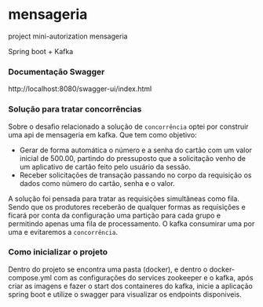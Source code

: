 # mensageria
project mini-autorization mensageria

Spring boot + Kafka

### Documentação Swagger

http://localhost:8080/swagger-ui/index.html

### Solução para tratar concorrências

Sobre o desafio relacionado a solução de `concorrência` optei por construir uma api de mensageria em kafka.
Que tem como objetivo:
- Gerar de forma automática o número e a senha do cartão com um valor inicial de 500.00, partindo do pressuposto
  que a solicitação venho de um aplicativo de cartão feito pelo usuário da sessão.
- Receber solicitações de transação passando no corpo da requisição os dados como número do cartão, senha e o valor.

A solução foi pensada para tratar as requisições simultâneas como fila. Sendo que os produtores receberão de qualquer 
formas as requisições e ficará por conta da configuração uma partição 
para cada grupo e permitindo apenas uma fila de processamento. O kafka consumirar uma por uma e evitaremos a 
`concorrência`. 

### Como inicializar o projeto

Dentro do projeto se encontra uma pasta (docker), e dentro o docker-compose.yml com as configurações do services
zookeeper e o kafka, após criar as imagens e fazer o start dos containeres do kafka, inicie a aplicação spring boot
e utilize o swagger para visualizar os endpoints disponiveis.


